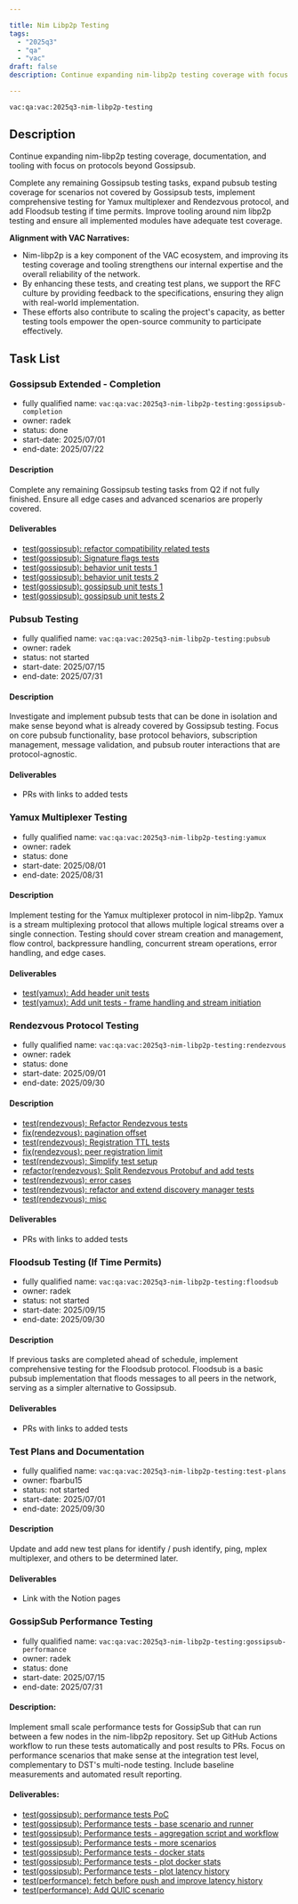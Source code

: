 ```yaml
---

title: Nim Libp2p Testing
tags:
  - "2025q3"
  - "qa"
  - "vac"  
draft: false  
description: Continue expanding nim-libp2p testing coverage with focus on pubsub, yamux, rendezvous and floodsub protocols. 

---
```


`vac:qa:vac:2025q3-nim-libp2p-testing`

## Description
Continue expanding nim-libp2p testing coverage, documentation, and tooling with focus on protocols beyond Gossipsub.

Complete any remaining Gossipsub testing tasks, expand pubsub testing coverage for scenarios not covered by Gossipsub tests, implement comprehensive testing for Yamux multiplexer and Rendezvous protocol, and add Floodsub testing if time permits.
Improve tooling around nim libp2p testing and ensure all implemented modules have adequate test coverage.

**Alignment with VAC Narratives:**
* Nim-libp2p is a key component of the VAC ecosystem,
  and improving its testing coverage and tooling strengthens our internal expertise
  and the overall reliability of the network.
* By enhancing these tests, and creating test plans,
  we support the RFC culture by providing feedback to the specifications,
  ensuring they align with real-world implementation.
* These efforts also contribute to scaling the project's capacity,
  as better testing tools empower the open-source community to participate effectively.

## Task List

### Gossipsub Extended - Completion

* fully qualified name: `vac:qa:vac:2025q3-nim-libp2p-testing:gossipsub-completion`
* owner: radek
* status: done
* start-date: 2025/07/01
* end-date: 2025/07/22

#### Description
Complete any remaining Gossipsub testing tasks from Q2 if not fully finished.
Ensure all edge cases and advanced scenarios are properly covered.

#### Deliverables
- [test(gossipsub): refactor compatibility related tests](https://github.com/vacp2p/nim-libp2p/pull/1495)
- [test(gossipsub): Signature flags tests](https://github.com/vacp2p/nim-libp2p/pull/1496)
- [test(gossipsub): behavior unit tests 1](https://github.com/vacp2p/nim-libp2p/pull/1501)
- [test(gossipsub): behavior unit tests 2](https://github.com/vacp2p/nim-libp2p/pull/1503)
- [test(gossipsub): gossipsub unit tests 1](https://github.com/vacp2p/nim-libp2p/pull/1508)
- [test(gossipsub): gossipsub unit tests 2](https://github.com/vacp2p/nim-libp2p/pull/1511)

### Pubsub Testing

* fully qualified name: `vac:qa:vac:2025q3-nim-libp2p-testing:pubsub`
* owner: radek
* status: not started
* start-date: 2025/07/15
* end-date: 2025/07/31

#### Description
Investigate and implement pubsub tests that can be done in isolation and make sense
beyond what is already covered by Gossipsub testing. Focus on core pubsub functionality,
base protocol behaviors, subscription management, message validation, and pubsub router
interactions that are protocol-agnostic.

#### Deliverables
* PRs with links to added tests

### Yamux Multiplexer Testing

* fully qualified name: `vac:qa:vac:2025q3-nim-libp2p-testing:yamux`
* owner: radek
* status: done
* start-date: 2025/08/01
* end-date: 2025/08/31

#### Description
Implement testing for the Yamux multiplexer protocol in nim-libp2p.
Yamux is a stream multiplexing protocol that allows multiple logical streams
over a single connection. Testing should cover stream creation and management,
flow control, backpressure handling, concurrent stream operations, error handling,
and edge cases.

#### Deliverables
* [test(yamux): Add header unit tests](https://github.com/vacp2p/nim-libp2p/pull/1625)
* [test(yamux): Add unit tests - frame handling and stream initiation](https://github.com/vacp2p/nim-libp2p/pull/1634)

### Rendezvous Protocol Testing

* fully qualified name: `vac:qa:vac:2025q3-nim-libp2p-testing:rendezvous`
* owner: radek
* status: done
* start-date: 2025/09/01
* end-date: 2025/09/30

#### Description
* [test(rendezvous): Refactor Rendezvous tests](https://github.com/vacp2p/nim-libp2p/pull/1644)
* [fix(rendezvous): pagination offset](https://github.com/vacp2p/nim-libp2p/pull/1646)
* [test(rendezvous): Registration TTL tests](https://github.com/vacp2p/nim-libp2p/pull/1655)
* [fix(rendezvous): peer registration limit](https://github.com/vacp2p/nim-libp2p/pull/1656)
* [test(rendezvous): Simplify test setup](https://github.com/vacp2p/nim-libp2p/pull/1677)
* [refactor(rendezvous): Split Rendezvous Protobuf and add tests](https://github.com/vacp2p/nim-libp2p/pull/1671)
* [test(rendezvous): error cases](https://github.com/vacp2p/nim-libp2p/pull/1683)
* [test(rendezvous): refactor and extend discovery manager tests ](https://github.com/vacp2p/nim-libp2p/pull/1715)
* [test(rendezvous): misc ](https://github.com/vacp2p/nim-libp2p/pull/1716)

#### Deliverables
* PRs with links to added tests

### Floodsub Testing (If Time Permits)

* fully qualified name: `vac:qa:vac:2025q3-nim-libp2p-testing:floodsub`
* owner: radek
* status: not started
* start-date: 2025/09/15
* end-date: 2025/09/30

#### Description
If previous tasks are completed ahead of schedule, implement comprehensive
testing for the Floodsub protocol. Floodsub is a basic pubsub implementation
that floods messages to all peers in the network, serving as a simpler
alternative to Gossipsub.

#### Deliverables
* PRs with links to added tests

### Test Plans and Documentation

* fully qualified name: `vac:qa:vac:2025q3-nim-libp2p-testing:test-plans`
* owner: fbarbu15
* status: not started
* start-date: 2025/07/01
* end-date: 2025/09/30

#### Description
Update and add new test plans for identify / push identify, ping, mplex multiplexer,
and others to be determined later.

#### Deliverables
* Link with the Notion pages

### GossipSub Performance Testing

* fully qualified name: `vac:qa:vac:2025q3-nim-libp2p-testing:gossipsub-performance`
* owner: radek
* status: done
* start-date: 2025/07/15
* end-date: 2025/07/31

#### Description: 
Implement small scale performance tests for GossipSub that can run between a few nodes in the nim-libp2p repository. Set up GitHub Actions workflow to run these tests automatically and post results to PRs. Focus on performance scenarios that make sense at the integration test level, complementary to DST's multi-node testing. Include baseline measurements and automated result reporting.

#### Deliverables:
* [test(gossipsub): performance tests PoC](https://github.com/vacp2p/nim-libp2p/pull/1544)
* [test(gossipsub): Performance tests - base scenario and runner](https://github.com/vacp2p/nim-libp2p/pull/1573)
* [test(gossipsub): Performance tests - aggregation script and workflow](https://github.com/vacp2p/nim-libp2p/pull/1577)
* [test(gossipsub): Performance tests - more scenarios](https://github.com/vacp2p/nim-libp2p/pull/1585)
* [test(gossipsub): Performance tests - docker stats](https://github.com/vacp2p/nim-libp2p/pull/1593)
* [test(gossipsub): Performance tests - plot docker stats](https://github.com/vacp2p/nim-libp2p/pull/1597)
* [test(gossipsub): Performance tests - plot latency history](https://github.com/vacp2p/nim-libp2p/pull/1608)
* [test(performance): fetch before push and improve latency history](https://github.com/vacp2p/nim-libp2p/pull/1617)
* [test(performance): Add QUIC scenario](https://github.com/vacp2p/nim-libp2p/pull/1631)
